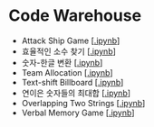 # Code Warehouse

* Attack Ship Game [[.ipynb](https://nbviewer.jupyter.org/github/gritmind/review/blob/master/code/etc/code_warehouse/codes/attack_ship_game.ipynb)]
* 효율적인 소수 찾기 [[.ipynb](https://nbviewer.jupyter.org/github/gritmind/review/blob/master/code/etc/code_warehouse/codes/prime_calc.ipynb)]
* 숫자-한글 변환 [[.ipynb](https://nbviewer.jupyter.org/github/gritmind/review-code/blob/master/code/etc/code_warehouse/codes/transf_num_korean.ipynb)]
* Team Allocation [[.ipynb](https://nbviewer.jupyter.org/github/gritmind/review-code/blob/master/code/etc/code_warehouse/codes/team_allocation.ipynb)]
* Text-shift Billboard [[.ipynb](https://nbviewer.jupyter.org/github/gritmind/review-code/blob/master/code/etc/code_warehouse/codes/text_shift_billboard.ipynb)]
* 연이은 숫자들의 최대합 [[.ipynb](https://nbviewer.jupyter.org/github/gritmind/review-code/blob/master/code/etc/code_warehouse/codes/consecutive_max_sum.ipynb)]
* Overlapping Two Strings [[.ipynb](https://nbviewer.jupyter.org/github/gritmind/review-code/blob/master/code/etc/code_warehouse/codes/overlapping_strings.ipynb)]
* Verbal Memory Game [[.ipynb](https://nbviewer.jupyter.org/github/gritmind/review-code/blob/master/code/etc/code_warehouse/codes/verbal_memory_game.ipynb)]

